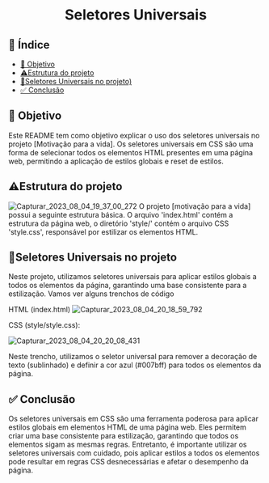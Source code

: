 <h1 align="center"> Seletores Universais </h1>


## 🔗 Índice
* [🎯 Objetivo](#-objetivo)
* [⚠️Estrutura do projeto](#-Estrutura-do-projeto)
* [📍Seletores Universais no projeto)](#-Seletores-Universais-no-Projeto)
*  [✅ Conclusão](#-conclusão)



## 🎯 Objetivo
Este README tem como objetivo explicar o uso dos seletores universais no projeto [Motivação para a vida]. Os seletores universais em CSS são uma forma de selecionar todos os elementos HTML presentes em uma página web, permitindo a aplicação de estilos globais e reset de estilos.




## ⚠️Estrutura do projeto

![Capturar_2023_08_04_19_37_00_272](https://github.com/andersoncode55/Seletores-Universais./assets/61977421/a3ae058e-15de-45d7-a127-7815b46ef2d1)
O projeto [motivação para a vida] possui a seguinte estrutura básica. O arquivo 'index.html' contém a estrutura da página web, o diretório 'style/' contém o arquivo CSS 'style.css', responsável por estilizar os elementos HTML.



## 📍Seletores Universais no projeto
Neste projeto, utilizamos seletores universais para aplicar estilos globais a todos os elementos da página, garantindo uma base consistente para a estilização.
Vamos ver alguns trenchos de código





HTML (index.html)
![Capturar_2023_08_04_20_18_59_792](https://github.com/andersoncode55/Seletores-Universais./assets/61977421/412d6ef6-38ed-4a1d-8408-4d46f3e1fb58)



CSS (style/style.css):

![Capturar_2023_08_04_20_20_08_431](https://github.com/andersoncode55/Seletores-Universais./assets/61977421/e24c8395-b7cc-49ee-8415-ceb57882aaa5)

Neste trencho, utilizamos o seletor universal para remover a decoração de texto (sublinhado) e definir a cor azul (#007bff) para todos os elementos da página.




## ✅ Conclusão
Os seletores universais em CSS são uma ferramenta poderosa para aplicar estilos globais em elementos HTML de uma página web. Eles permitem criar uma base consistente para estilização, garantindo que todos os elementos sigam as mesmas regras. Entretanto, é importante utilizar os seletores universais com cuidado, pois aplicar estilos a todos os elementos pode resultar em regras CSS desnecessárias e afetar o desempenho da página.
